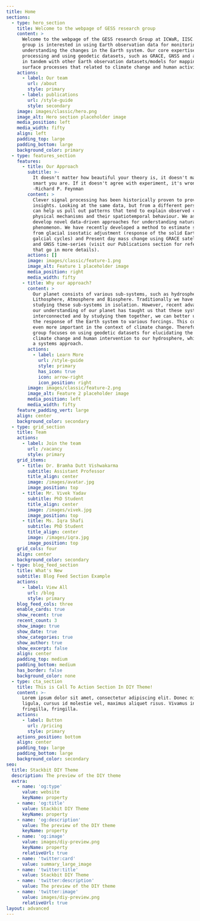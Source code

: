 ```yaml
---
title: Home
sections:
  - type: hero_section
    title: Welcome to the webpage of GESS research group
    content: >
      Welcome to the webpage of the GESS research Group at ICWaR, IISC. Our
      group is interested in using Earth observation data for monitoring and
      understanding the changes in the Earth system. Our core expertise is in
      processing and using geodetic datasets, such as GRACE, GNSS and altimetry,
      in tandem with other Earth observation datasets/models for mapping various
      surface processes that related to climate change and human activities.
    actions:
      - label: Our team
        url: /about
        style: primary
      - label: publications
        url: /style-guide
        style: secondary
    image: images/classic/hero.png
    image_alt: Hero section placeholder image
    media_position: left
    media_width: fifty
    align: left
    padding_top: large
    padding_bottom: large
    background_color: primary
  - type: features_section
    features:
      - title: Our Approach
        subtitle: >-
          It doesn't matter how beautiful your theory is, it doesn't matter how
          smart you are. If it doesn't agree with experiment, it's wrong.
          -Richard P. Feynman
        content: >
          Clever signal processing has been historically proven to provide novel
          insights. Looking at the same data, but from a different perspective
          can help us pull out patterns that tend to explain observed complex
          physical mechanisms and their spatiotemporal behaviour. We aspire to
          develop novel data-driven approaches for understanding natural
          phenomenon. We have recently developed a method to estimate signals
          from glacial isostatic adjustment (response of the solid Earth to
          galcial cycles) and Present day mass change using GRACE satellite data
          and GNSS time-series (visit our Publications section for references
          that go in more details).
        actions: []
        image: images/classic/feature-1.png
        image_alt: Feature 1 placeholder image
        media_position: right
        media_width: fifty
      - title: Why our approach?
        content: >
          Our planet consists of various sub-systems, such as hydrosphere,
          Lithosphere, Atmosphere and Biosphere. Traditionally we have been
          studying these sub-systems in isolation. However, recent advances in
          our understanding of our planet has taught us that these systems are
          interconnected and by studying them together, we can better understand
          the response of the Earth system to various forcings. This concept is
          even more important in the context of climate change. Therefore, our
          group focuses on using geodetic datasets for elucidating the impact of
          climate change and human intervention to our hydrosphere, while taking
          a systems approach.
        actions:
          - label: Learn More
            url: /style-guide
            style: primary
            has_icon: true
            icon: arrow-right
            icon_position: right
        image: images/classic/feature-2.png
        image_alt: Feature 2 placeholder image
        media_position: left
        media_width: fifty
    feature_padding_vert: large
    align: center
    background_color: secondary
  - type: grid_section
    title: Team
    actions:
      - label: Join the team
        url: /vacancy
        style: primary
    grid_items:
      - title: Dr. Bramha Dutt Vishwakarma
        subtitle: Assistant Professor
        title_align: center
        image: /images/avatar.jpg
        image_position: top
      - title: Mr. Vivek Yadav
        subtitle: PhD Student
        title_align: center
        image: /images/vivek.jpg
        image_position: top
      - title: Ms. Iqra Shafi
        subtitle: PhD Student
        title_align: center
        image: /images/iqra.jpg
        image_position: top
    grid_cols: four
    align: center
    background_color: secondary
  - type: blog_feed_section
    title: What's New
    subtitle: Blog Feed Section Example
    actions:
      - label: View All
        url: /blog
        style: primary
    blog_feed_cols: three
    enable_cards: true
    show_recent: true
    recent_count: 3
    show_image: true
    show_date: true
    show_categories: true
    show_author: true
    show_excerpt: false
    align: center
    padding_top: medium
    padding_bottom: medium
    has_border: false
    background_color: none
  - type: cta_section
    title: This is Call To Action Section In DIY Theme!
    content: >-
      Lorem ipsum dolor sit amet, consectetur adipiscing elit. Donec nisl
      ligula, cursus id molestie vel, maximus aliquet risus. Vivamus in nibh
      fringilla, fringilla.
    actions:
      - label: Button
        url: /pricing
        style: primary
    actions_position: bottom
    align: center
    padding_top: large
    padding_bottom: large
    background_color: secondary
seo:
  title: Stackbit DIY Theme
  description: The preview of the DIY theme
  extra:
    - name: 'og:type'
      value: website
      keyName: property
    - name: 'og:title'
      value: Stackbit DIY Theme
      keyName: property
    - name: 'og:description'
      value: The preview of the DIY theme
      keyName: property
    - name: 'og:image'
      value: images/diy-preview.png
      keyName: property
      relativeUrl: true
    - name: 'twitter:card'
      value: summary_large_image
    - name: 'twitter:title'
      value: Stackbit DIY Theme
    - name: 'twitter:description'
      value: The preview of the DIY theme
    - name: 'twitter:image'
      value: images/diy-preview.png
      relativeUrl: true
layout: advanced
---
```

